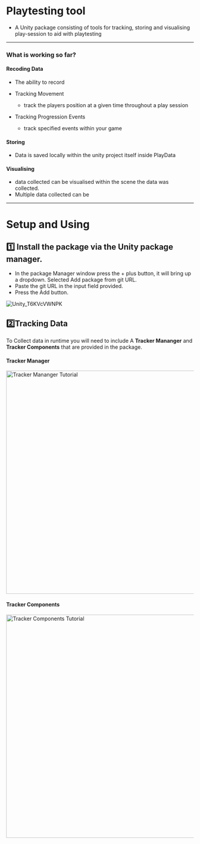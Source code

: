 # Playtesting tool

- A Unity package consisting of tools for tracking, storing and visualising play-session to aid with playtesting
--- 
### What is working so far?

#### Recoding Data
- The ability to record 
- Tracking Movement 
  - track the players position at a given time throughout a play session

- Tracking Progression Events
  - track specified events within your game

#### Storing 
- Data is saved locally within the unity project itself inside PlayData

#### Visualising 
- data collected can be visualised within the scene the data was collected. 
- Multiple  data collected can be

---
# Setup and Using 

## 1️⃣ Install the package via the Unity package manager.

- In the package Manager window press the + plus button, it will bring up a dropdown. Selected Add package from git URL.
- Paste the git URL in the input field provided.
- Press the Add button.

![Unity_T6KVcVWNPK](https://user-images.githubusercontent.com/11542929/160628985-aa45ca14-2b77-42d3-abae-2d56643fd9d5.gif)

## 2️⃣Tracking Data

To Collect data in runtime you will need to include A **Tracker Mananger** and **Tracker Components** that are provided in the package. 

#### Tracker Manager

<img src="https://user-images.githubusercontent.com/11542929/160632185-c1f8933b-a3a3-4e8a-8d7a-49f7c7417574.gif" alt="Tracker Mananger Tutorial" width="600"/>

#### Tracker Components

<img src="https://user-images.githubusercontent.com/11542929/160643513-1c3fcd74-b76a-4d10-a992-0e849ca18f92.gif" alt="Tracker Components Tutorial" width="600"/>



